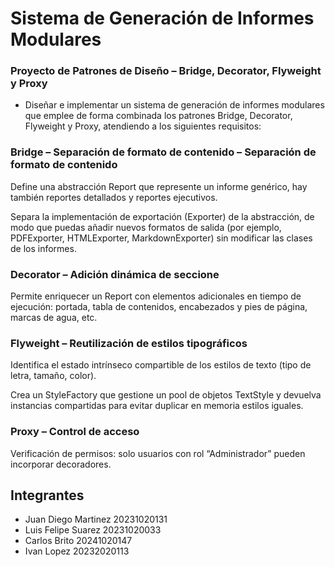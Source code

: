 
# Sistema de Generación de Informes Modulares  
### Proyecto de Patrones de Diseño – Bridge, Decorator, Flyweight y Proxy  

- Diseñar e implementar un sistema de generación de informes modulares que emplee de forma combinada los patrones Bridge, Decorator, Flyweight y Proxy, atendiendo a los siguientes requisitos:


###  Bridge – Separación de formato de contenido  – Separación de formato de contenido

Define una abstracción Report que represente un informe genérico, hay también reportes detallados y reportes ejecutivos.

Separa la implementación de exportación (Exporter) de la abstracción, de modo que puedas añadir nuevos formatos de salida (por ejemplo, PDFExporter, HTMLExporter, MarkdownExporter) sin modificar las clases de los informes.

###  Decorator – Adición dinámica de seccione

Permite enriquecer un Report con elementos adicionales en tiempo de ejecución: portada, tabla de contenidos, encabezados y pies de página, marcas de agua, etc.


###  Flyweight – Reutilización de estilos tipográficos  

Identifica el estado intrínseco compartible de los estilos de texto (tipo de letra, tamaño, color).

Crea un StyleFactory que gestione un pool de objetos TextStyle y devuelva instancias compartidas para evitar duplicar en memoria estilos iguales.

###  Proxy – Control de acceso  

Verificación de permisos: solo usuarios con rol “Administrador” pueden incorporar decoradores.

##  Integrantes  
- Juan Diego Martinez 20231020131
- Luis Felipe Suarez 20231020033
- Carlos Brito 20241020147
- Ivan Lopez 20232020113

